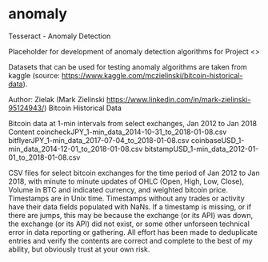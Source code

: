 # anomaly
Tesseract - Anomaly Detection

Placeholder for development of anomaly detection algorithms for Project <<Tesseract>>
  
  Datasets that can be used for testing anomaly algorithms are taken from kaggle (source: https://www.kaggle.com/mczielinski/bitcoin-historical-data). 
  
  Author: Zielak (Mark Zielinski https://www.linkedin.com/in/mark-zielinski-95124943/)
  Bitcoin Historical Data

Bitcoin data at 1-min intervals from select exchanges, Jan 2012 to Jan 2018
Content
coincheckJPY_1-min_data_2014-10-31_to_2018-01-08.csv
bitflyerJPY_1-min_data_2017-07-04_to_2018-01-08.csv
coinbaseUSD_1-min_data_2014-12-01_to_2018-01-08.csv
bitstampUSD_1-min_data_2012-01-01_to_2018-01-08.csv

CSV files for select bitcoin exchanges for the time period of Jan 2012 to Jan 2018, with minute to minute updates of OHLC (Open, High, Low, Close), Volume in BTC and indicated currency, and weighted bitcoin price. Timestamps are in Unix time. Timestamps without any trades or activity have their data fields populated with NaNs. If a timestamp is missing, or if there are jumps, this may be because the exchange (or its API) was down, the exchange (or its API) did not exist, or some other unforseen technical error in data reporting or gathering. All effort has been made to deduplicate entries and verify the contents are correct and complete to the best of my ability, but obviously trust at your own risk.
